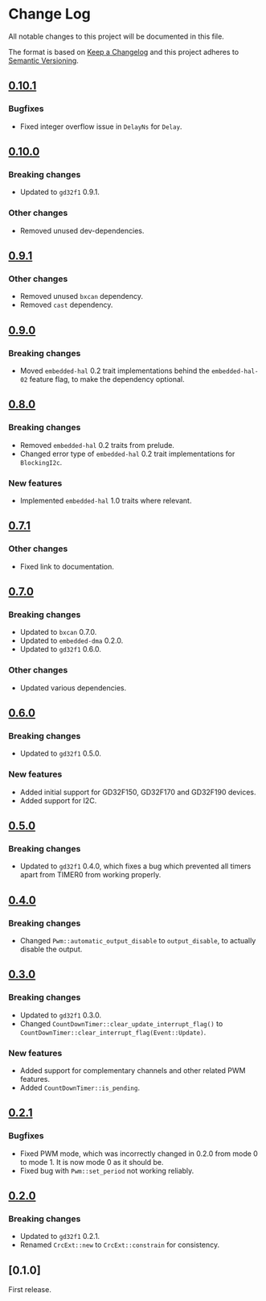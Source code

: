 # Change Log

All notable changes to this project will be documented in this file.

The format is based on [Keep a Changelog](http://keepachangelog.com/)
and this project adheres to [Semantic Versioning](http://semver.org/).

## [0.10.1]

### Bugfixes

- Fixed integer overflow issue in `DelayNs` for `Delay`.

## [0.10.0]

### Breaking changes

- Updated to `gd32f1` 0.9.1.

### Other changes

- Removed unused dev-dependencies.

## [0.9.1]

### Other changes

- Removed unused `bxcan` dependency.
- Removed `cast` dependency.

## [0.9.0]

### Breaking changes

- Moved `embedded-hal` 0.2 trait implementations behind the `embedded-hal-02` feature flag,
  to make the dependency optional.

## [0.8.0]

### Breaking changes

- Removed `embedded-hal` 0.2 traits from prelude.
- Changed error type of `embedded-hal` 0.2 trait implementations for `BlockingI2c`.

### New features

- Implemented `embedded-hal` 1.0 traits where relevant.

## [0.7.1]

### Other changes

- Fixed link to documentation.

## [0.7.0]

### Breaking changes

- Updated to `bxcan` 0.7.0.
- Updated to `embedded-dma` 0.2.0.
- Updated to `gd32f1` 0.6.0.

### Other changes

- Updated various dependencies.

## [0.6.0]

### Breaking changes

- Updated to `gd32f1` 0.5.0.

### New features

- Added initial support for GD32F150, GD32F170 and GD32F190 devices.
- Added support for I2C.

## [0.5.0]

### Breaking changes

- Updated to `gd32f1` 0.4.0, which fixes a bug which prevented all timers apart from TIMER0 from
  working properly.

## [0.4.0]

### Breaking changes

- Changed `Pwm::automatic_output_disable` to `output_disable`, to actually disable the output.

## [0.3.0]

### Breaking changes

- Updated to `gd32f1` 0.3.0.
- Changed `CountDownTimer::clear_update_interrupt_flag()` to `CountDownTimer::clear_interrupt_flag(Event::Update)`.

### New features

- Added support for complementary channels and other related PWM features.
- Added `CountDownTimer::is_pending`.

## [0.2.1]

### Bugfixes

- Fixed PWM mode, which was incorrectly changed in 0.2.0 from mode 0 to mode 1. It is now mode 0 as
  it should be.
- Fixed bug with `Pwm::set_period` not working reliably.

## [0.2.0]

### Breaking changes

- Updated to `gd32f1` 0.2.1.
- Renamed `CrcExt::new` to `CrcExt::constrain` for consistency.

## [0.1.0]

First release.

[unreleased]: https://github.com/gd32-rust/gd32f1x0-hal/compare/0.10.1...HEAD
[0.2.0]: https://github.com/gd32-rust/gd32f1x0-hal/compare/0.1.0...0.2.0
[0.2.1]: https://github.com/gd32-rust/gd32f1x0-hal/compare/0.2.0...0.2.1
[0.3.0]: https://github.com/gd32-rust/gd32f1x0-hal/compare/0.2.1...0.3.0
[0.4.0]: https://github.com/gd32-rust/gd32f1x0-hal/compare/0.3.0...0.4.0
[0.5.0]: https://github.com/gd32-rust/gd32f1x0-hal/compare/0.4.0...0.5.0
[0.6.0]: https://github.com/gd32-rust/gd32f1x0-hal/compare/0.5.0...0.6.0
[0.7.0]: https://github.com/gd32-rust/gd32f1x0-hal/compare/0.6.0...0.7.0
[0.7.1]: https://github.com/gd32-rust/gd32f1x0-hal/compare/0.7.0...0.7.1
[0.8.0]: https://github.com/gd32-rust/gd32f1x0-hal/compare/0.7.1...0.8.0
[0.9.0]: https://github.com/gd32-rust/gd32f1x0-hal/compare/0.8.0...0.9.0
[0.9.1]: https://github.com/gd32-rust/gd32f1x0-hal/compare/0.9.0...0.9.1
[0.10.0]: https://github.com/gd32-rust/gd32f1x0-hal/compare/0.9.1...0.10.0
[0.10.1]: https://github.com/gd32-rust/gd32f1x0-hal/compare/0.10.0...0.10.1
